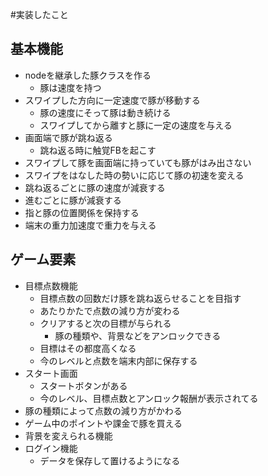 #実装したこと

## 基本機能
- nodeを継承した豚クラスを作る
  - 豚は速度を持つ
- スワイプした方向に一定速度で豚が移動する
  - 豚の速度にそって豚は動き続ける
  - スワイプしてから離すと豚に一定の速度を与える
- 画面端で豚が跳ね返る
  - 跳ね返る時に触覚FBを起こす
- スワイプして豚を画面端に持っていても豚がはみ出さない
- スワイプをはなした時の勢いに応じて豚の初速を変える
- 跳ね返るごとに豚の速度が減衰する
- 進むごとに豚が減衰する
- 指と豚の位置関係を保持する
- 端末の重力加速度で重力を与える

## ゲーム要素
- 目標点数機能
  - 目標点数の回数だけ豚を跳ね返らせることを目指す
  - あたりかたで点数の減り方が変わる
  - クリアすると次の目標が与られる
    - 豚の種類や、背景などをアンロックできる
  - 目標はその都度高くなる
  - 今のレベルと点数を端末内部に保存する
- スタート画面
  - スタートボタンがある
  - 今のレベル、目標点数とアンロック報酬が表示されてる
- 豚の種類によって点数の減り方がかわる
- ゲーム中のポイントや課金で豚を買える
- 背景を変えられる機能
- ログイン機能
  - データを保存して置けるようになる
